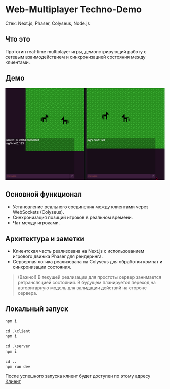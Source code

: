 # Web-Multiplayer Techno-Demo

Стек: Next.js, Phaser, Colyseus, Node.js

## Что это

Прототип real-time multiplayer игры, демонстрирующий работу с сетевым взаимодействием и синхронизацией состояния между клиентами.

## Демо

![](https://github.com/Pirci55/Web-Multiplayer-Techno-Demo/blob/main/demo.gif)

## Основной функционал

- Установление реального соединения между клиентами через WebSockets (Colyseus).
- Синхронизация позиций игроков в реальном времени.
- Чат между игроками.

## Архитектура и заметки

- Клиентская часть реализована на Next.js с использованием игрового движка Phaser для рендеринга.
- Серверная логика реализована на Colyseus для обработки комнат и синхронизации состояния.

> (Важно!) В текущей реализации для простоты сервер занимается ретрансляцией состояний. В будущем планируется переход на авторитарную модель для валидации действий на стороне сервера.

## Локальный запуск

```
npm i

cd .\client
npm i

cd .\server
npm i

cd ..
npm run dev
```

После успешного запуска клиент будет доступен по этому адресу [Клиент](http://127.0.0.1:3000)
